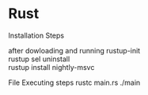 # Rust

Installation Steps

after dowloading and running rustup-init <br />
rustup sel uninstall <br />
rustup install nightly-msvc


File Executing steps
rustc main.rs
./main

